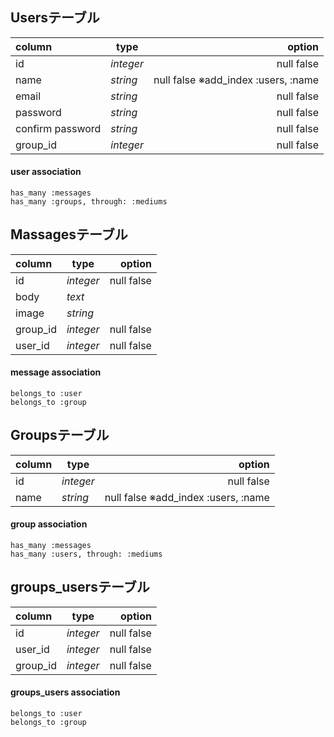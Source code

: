 ## Usersテーブル
|column      |  type|option|
|:-----------|-----------|-----------:|
|id               |*integer*|null false|
|name         | *string*|null false ※add_index :users, :name|
|email |*string*|null false|
|password| *string*|null false|
|confirm password |*string*|null false|
|group_id |*integer*|null false|

#### user association
    has_many :messages
    has_many :groups, through: :mediums



## Massagesテーブル
|column      |  type|option|
|:-----------|-----------|-----------:|
|id |*integer*|null false|
|body| *text*|
|image| *string*|
|group_id| *integer*|null false|
|user_id |*integer*|null false|

#### message association
    belongs_to :user
    belongs_to :group



## Groupsテーブル
|column      |  type|option|
|:-----------|-----------|-----------:|
|id |*integer*|null false|
|name|*string*|null false ※add_index :users, :name|

#### group association
    has_many :messages
    has_many :users, through: :mediums



## groups_usersテーブル
|column      |  type|option|
|:-----------|-----------|-----------:|
|id |*integer*|null false|
|user_id |*integer*|null false|
|group_id | *integer*|null false|

#### groups_users association
    belongs_to :user
    belongs_to :group